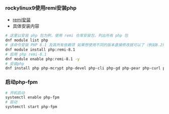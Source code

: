 <!--
 * @Author: findnr
 * @Date: 2024-04-07 19:52:23
 * @LastEditors: findnr
 * @LastEditTime: 2024-04-07 20:01:12
 * @Description: 
-->
### rockylinux9使用remi安装php
- [remi安装](/soft/remi/install.html)
- 具体安装内容
```sh
# 这里以安装 php 包为例，使用 remi 仓库安装包，列出所有 php 包 
dnf module list php 
# 该命令安装 PHP 8.1 及其所有依赖项 如果想使用不同的版本直接修改就可以了（例如8.2版本php:remi-8.2）
dnf module install php:remi-8.1 
# 启用 php remi-8.1 
dnf module enable php:remi-8.1 -y 
# 安装php
dnf install php php-mcrypt php-devel php-cli php-gd php-pear php-curl php-fpm php-mysql php-ldap php-zip php-fileinfo php-swoole php-redis php-pdo php-mysqlnd php-bcmath php-json php-mbstring php-mcrypt php-opcache php-pecl-crypto php-pecl-mcrypt php-pecl-geoip php-snmp php-soap php-xml php-devel php-tidy
```
### 启动php-fpm
```sh
# 开机启动
systemctl enable php-fpm
# 启动
systemctl start php-fpm
```